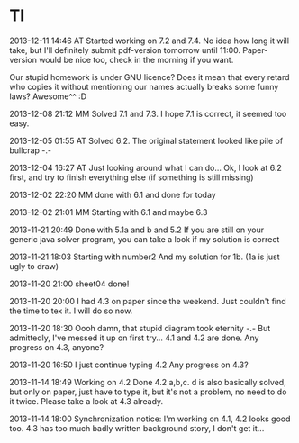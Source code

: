 TI
==
2013-12-11 14:46 AT
  Started working on 7.2 and 7.4. No idea how long it will take, but
  I'll definitely submit pdf-version tomorrow until 11:00. Paper-
  version would be nice too, check in the morning if you want.
  
  Our stupid homework is under GNU licence? Does it mean that every 
  retard who copies it without mentioning our names actually breaks 
  some funny laws? Awesome^^ :D

2013-12-08 21:12 MM
  Solved 7.1 and 7.3. I hope 7.1 is correct, it seemed too easy.

2013-12-05 01:55 AT
  Solved 6.2. The original statement looked like pile of bullcrap -.-

2013-12-04 16:27 AT
  Just looking around what I can do...
  Ok, I look at 6.2 first, and try to finish everything else 
  (if something is still missing)

2013-12-02 22:20 MM
  done with 6.1 and done for today

2013-12-02 21:01 MM
  Starting with 6.1 and maybe 6.3

2013-11-21 20:49
  Done with 5.1a and b and 5.2
  If you are still on your generic java solver program, you can take a look
  if my solution is correct

2013-11-21 18:03
  Starting with number2
  And my solution for 1b. (1a is just ugly to draw)

2013-11-20 21:00
  sheet04 done!

2013-11-20 20:00 
  I had 4.3 on paper since the weekend. Just couldn't find the
  time to tex it. I will do so now.

2013-11-20 18:30
  Oooh damn, that stupid diagram took eternity -.-
  But admittedly, I've messed it up on first try...
  4.1 and 4.2 are done.
  Any progress on 4.3, anyone?

2013-11-20 16:50
  I just continue typing 4.2 
  Any progress on 4.3?

2013-11-14 18:49
  Working on 4.2 Done 4.2 a,b,c. d is also basically solved, but only on paper, 
  just have to type it, but it's not a problem, no need to do it twice. Please
  take a look at 4.3 already.

2013-11-14 18:00 
  Synchronization notice: I'm working on 4.1, 4.2 looks good too.
  4.3 has too much badly written background story, I don't get it...
